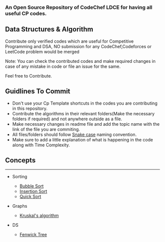 ### An Open Source Repository of CodeChef LDCE for having all useful CP codes.
## Data Structures & Algorithm
Contribute only verified codes which are useful for Competitive Programming and DSA, NO submission for any CodeChef,Codeforces or LeetCode problem would be merged

Note: You can check the contributed codes and make required changes in case of any mistake in code or file an issue for the same.

Feel free to Contribute.

<b><h2>Guidlines To Commit</b></h2>
- Don't use your Cp Template shortcuts in the codes you are contributing in this repository.
- Contribute the algorithms in their relevant folders(Make the necessary folders if required) and not anywhere outside as a file.
- Make necessary changes in readme file and add the topic name with the link of the file you are commiting.
- All files/folders should follow [Snake case](https://en.wikipedia.org/wiki/Snake_case) naming convention.
- Make sure to add a little explanation of what is happening in the code along with Time Complexity.


## Concepts

---
- Sorting
  - [Bubble Sort](https://github.com/CodeChefLDCE/CodeChef_LDCE_CP/blob/main/sorting/bubble_sort.cpp)
  - [Insertion Sort](https://github.com/CodeChefLDCE/CodeChef_LDCE_CP/blob/main/sorting/insertion_sort.cpp)
  - [Quick Sort](https://github.com/CodeChefLDCE/CodeChef_LDCE_CP/blob/main/sorting/quick_sort.cpp)
  
- Graphs
  - [Kruskal's algorithm](https://github.com/CodeChefLDCE/CodeChef_LDCE_CP/blob/main/graphs/kruskal.cpp) 

- DS
  - [Fenwick Tree](https://github.com/CodeChefLDCE/CodeChef_LDCE_CP/blob/main/data_structures/fenwick_tree.cpp)
